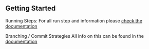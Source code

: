 ## Getting Started

Running Steps:
For all run step and information please [check the documentation](https://www.notion.so/Base-Project-Setup-1569b791d9a680789ab7d95503814a41?pvs=4#1569b791d9a680d5b0b8f66536fc0f4c)

Branching / Commit Strategies
All info on this can be found in the [documentation](https://www.notion.so/Branching-Strategy-Commits-1569b791d9a680f6b732f2ea9a02533f?pvs=4)
